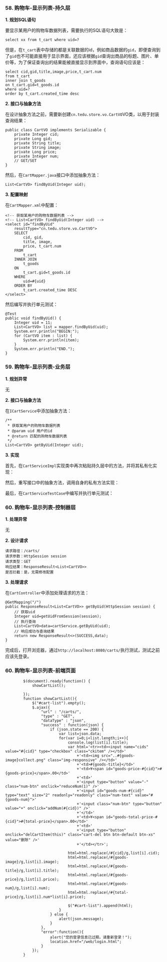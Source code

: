 ### 58. 购物车-显示列表-持久层

**1. 规划SQL语句**

要显示某用户的购物车数据列表，需要执行的SQL语句大致是：

	select xx from t_cart where uid=?

但是，在`t_cart`表中存储的都是关联数据的id，例如商品数据的`gid`，即便查询到了`gid`也不可能直接用于显示界面，还应该根据`gid`查询出商品的标题、图片、单价等，为了保证查询出的结果能被直接显示到界面中，查询语句应该是：

	select cid,gid,title,image,price,t_cart.num 
	from t_cart 
	inner join t_goods 
	on t_cart.gid=t_goods.id 
	where uid=?
	order by t_cart.created_time desc
	
**2. 接口与抽象方法**

在设计抽象方法之前，需要新创建`cn.tedu.store.vo.CartVO`VO类，以用于封装查询结果：

	public class CartVO implements Serializable {
		private Integer cid;
		private Long gid;
		private String title;
		private String image;
		private Long price;
		private Integer num;
		// GET/SET
	}

然后，在`CartMapper.java`接口中添加抽象方法：

	List<CartVO> findByUid(Integer uid);

**3. 配置映射**

在`CartMapper.xml`中配置：

	<!-- 获取某用户的购物车数据列表 -->
	<!-- List<CartVO> findByUid(Integer uid) -->
	<select id="findByUid"
		resultType="cn.tedu.store.vo.CartVO">
		SELECT
			cid, gid,
			title, image,
			price, t_cart.num
		FROM
			t_cart
		INNER JOIN
			t_goods
		ON
			t_cart.gid=t_goods.id
		WHERE
			uid=#{uid}
		ORDER BY
			t_cart.created_time DESC
	</select>

然后编写并执行单元测试：

	@Test
	public void findByUid() {
		Integer uid = 11;
		List<CartVO> list = mapper.findByUid(uid);
		System.err.println("BEGIN:");
		for (CartVO item : list) {
			System.err.println(item);
		}
		System.err.println("END.");
	}

### 59. 购物车-显示列表-业务层

**1. 规划异常**

无

**2. 接口与抽象方法**

在`ICartService`中添加抽象方法：

	/**
	 * 获取某用户的购物车数据列表
	 * @param uid 用户的id
	 * @return 匹配的购物车数据列表
	 */
	List<CartVO> getByUid(Integer uid);

**3. 实现**

首先，在`CartServiceImpl`实现类中再次粘贴持久层中的方法，并将其私有化实现：

然后，重写接口中的抽象方法，调用自身的私有方法实现：

最后，在`CartServiceTestCase`中编写并执行单元测试：

### 60. 购物车-显示列表-控制器层

**1. 处理异常**

无

**2. 设计请求**

	请求路径：/carts/
	请求参数：HttpSession session
	请求类型：GET
	响应结果：ResponseResult<List<CartVO>>
	是否拦截：是，无需修改配置

**3. 处理请求**

在`CartController`中添加处理请求的方法：

	@GetMapping("/")
	public ResponseResult<List<CartVO>> getByUid(HttpSession session) {
		// 获取uid
		Integer uid=getUidFromSession(session);
		// 执行查询
		List<CartVO>data=cartService.getByUid(uid);
		// 响应成功与查询结果
		return new ResponseResult<>(SUCCESS,data);
	}

完成后，打开浏览器，通过`http://localhost:8080/carts/`执行测试，测试之前应该先登录。

### 60. 购物车-显示列表-前端页面

			$(document).ready(function() {
				showCartList();
				
			});
			function showCartList(){
				$("#cart-list").empty();
				$.ajax({
					"url" : "/carts/",
					"type" : "GET",
					"dataType" : "json",
					"success" : function(json) {
						if (json.state == 200) {
							var list=json.data;
							for(var i=0;i<list.length;i++){
								console.log(list[i].title);
								var html='<tr><td><input name="cids" value="#{cid}" type="checkbox" class="ckitem" /></td>'
									+'<td><img src="..#{goods-image}collect.png" class="img-responsive" /></td>'
									+'<td>#{goods-title}</td>'
									+'<td>¥<span id="goods-price-#{cid}">#{goods-price}</span>.00</td>'
									+'<td>'
									+'<input type="button" value="-" class="num-btn" onclick="reduceNum(1)" />'
									+'<input id="goods-num-#{cid}" type="text" size="2" readonly="readonly" class="num-text" value="#{goods-num}">'
									+'<input class="num-btn" type="button" value="+" onclick="addNum(#{cid})" />'
									+'</td>'
									+'<td>¥<span id="goods-total-price-#{cid}">#{total-price}</span>.00</td>'
									+'<td>'
									+'<input type="button" onclick="delCartItem(this)" class="cart-del btn btn-default btn-xs" value="删除" />'
									+'</td></tr>';
									
								html=html.replace(/#{cid}/g,list[i].cid);	
								html=html.replace(/#{goods-image}/g,list[i].image);
								html=html.replace(/#{goods-title}/g,list[i].title);
								html=html.replace(/#{goods-price}/g,list[i].price);
								html=html.replace(/#{goods-num}/g,list[i].num);
								html=html.replace(/#{total-price}/g,list[i].num*list[i].price);
								
								$("#cart-list").append(html);
							}
						} else {
							alert(json.message);
						}
					},
					"error":function(){
						alert("您的登录信息已过期，请重新登录！");
						location.href="/web/login.html";
					}
				});
			}

